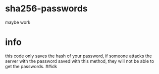 # sha256-passwords
maybe work
# info
this code only saves the hash of your password, if someone attacks the server with the password saved with this method, they will not be able to get the passwords.
##idk
